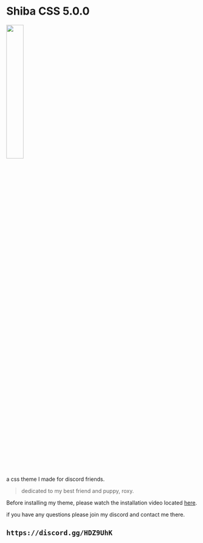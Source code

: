 # **Shiba CSS 5.0.0**
 <img src="https://i.imgur.com/RqmO10u.png" width="30%" height="30%">
 
 a css theme I made for discord friends.
 
 > dedicated to my best friend and puppy, roxy. 
 
 Before installing my theme, please watch the installation video located [here](https://youtu.be/23HTB91V-n8).
 
 if you have any questions please join my discord and contact me there.

## ```https://discord.gg/HDZ9UhK```
